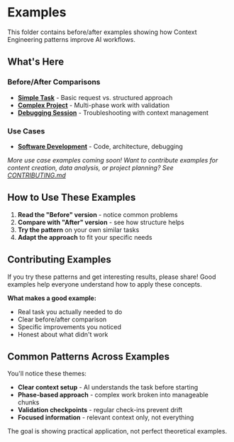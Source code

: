 # Examples

This folder contains before/after examples showing how Context Engineering patterns improve AI workflows.

## What's Here

### Before/After Comparisons
- **[Simple Task](./simple-task-example.md)** - Basic request vs. structured approach
- **[Complex Project](./complex-project-example.md)** - Multi-phase work with validation
- **[Debugging Session](./debugging-example.md)** - Troubleshooting with context management

### Use Cases
- **[Software Development](./use-cases/software-development.md)** - Code, architecture, debugging

*More use case examples coming soon! Want to contribute examples for content creation, data analysis, or project planning? See [CONTRIBUTING.md](../CONTRIBUTING.md)*

## How to Use These Examples

1. **Read the "Before" version** - notice common problems
2. **Compare with "After" version** - see how structure helps
3. **Try the pattern** on your own similar tasks
4. **Adapt the approach** to fit your specific needs

## Contributing Examples

If you try these patterns and get interesting results, please share! Good examples help everyone understand how to apply these concepts.

**What makes a good example:**
- Real task you actually needed to do
- Clear before/after comparison
- Specific improvements you noticed
- Honest about what didn't work

## Common Patterns Across Examples

You'll notice these themes:
- **Clear context setup** - AI understands the task before starting
- **Phase-based approach** - complex work broken into manageable chunks
- **Validation checkpoints** - regular check-ins prevent drift
- **Focused information** - relevant context only, not everything

The goal is showing practical application, not perfect theoretical examples.